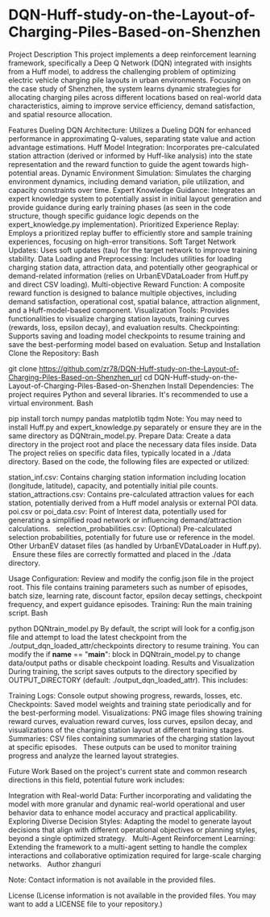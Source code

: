 # DQN-Huff-study-on-the-Layout-of-Charging-Piles-Based-on-Shenzhen
Project Description
This project implements a deep reinforcement learning framework, specifically a Deep Q Network (DQN) integrated with insights from a Huff model, to address the challenging problem of optimizing electric vehicle charging pile layouts in urban environments. Focusing on the case study of Shenzhen, the system learns dynamic strategies for allocating charging piles across different locations based on real-world data characteristics, aiming to improve service efficiency, demand satisfaction, and spatial resource allocation.

Features
Dueling DQN Architecture: Utilizes a Dueling DQN for enhanced performance in approximating Q-values, separating state value and action advantage estimations.
Huff Model Integration: Incorporates pre-calculated station attraction (derived or informed by Huff-like analysis) into the state representation and the reward function to guide the agent towards high-potential areas.
Dynamic Environment Simulation: Simulates the charging environment dynamics, including demand variation, pile utilization, and capacity constraints over time.
Expert Knowledge Guidance: Integrates an expert knowledge system to potentially assist in initial layout generation and provide guidance during early training phases (as seen in the code structure, though specific guidance logic depends on the expert_knowledge.py implementation).
Prioritized Experience Replay: Employs a prioritized replay buffer to efficiently store and sample training experiences, focusing on high-error transitions.
Soft Target Network Updates: Uses soft updates (tau) for the target network to improve training stability.
Data Loading and Preprocessing: Includes utilities for loading charging station data, attraction data, and potentially other geographical or demand-related information (relies on UrbanEVDataLoader from Huff.py and direct CSV loading).
Multi-objective Reward Function: A composite reward function is designed to balance multiple objectives, including demand satisfaction, operational cost, spatial balance, attraction alignment, and a Huff-model-based component.
Visualization Tools: Provides functionalities to visualize charging station layouts, training curves (rewards, loss, epsilon decay), and evaluation results.
Checkpointing: Supports saving and loading model checkpoints to resume training and save the best-performing model based on evaluation.
Setup and Installation
Clone the Repository:
Bash

git clone <https://github.com/zr78/DQN-Huff-study-on-the-Layout-of-Charging-Piles-Based-on-Shenzhen_url>
cd DQN-Huff-study-on-the-Layout-of-Charging-Piles-Based-on-Shenzhen
Install Dependencies: The project requires Python and several libraries. It's recommended to use a virtual environment.
Bash

pip install torch numpy pandas matplotlib tqdm
Note: You may need to install Huff.py and expert_knowledge.py separately or ensure they are in the same directory as DQNtrain_model.py.
Prepare Data: Create a data directory in the project root and place the necessary data files inside.
Data
The project relies on specific data files, typically located in a ./data directory. Based on the code, the following files are expected or utilized:

station_inf.csv: Contains charging station information including location (longitude, latitude), capacity, and potentially initial pile counts.
station_attractions.csv: Contains pre-calculated attraction values for each station, potentially derived from a Huff model analysis or external POI data.   
poi.csv or poi_data.csv: Point of Interest data, potentially used for generating a simplified road network or influencing demand/attraction calculations.    
selection_probabilities.csv: (Optional) Pre-calculated selection probabilities, potentially for future use or reference in the model.   
Other UrbanEV dataset files (as handled by UrbanEVDataLoader in Huff.py).    
Ensure these files are correctly formatted and placed in the ./data directory.

Usage
Configuration: Review and modify the config.json file in the project root. This file contains training parameters such as number of episodes, batch size, learning rate, discount factor, epsilon decay settings, checkpoint frequency, and expert guidance episodes.
Training: Run the main training script.
Bash

python DQNtrain_model.py
By default, the script will look for a config.json file and attempt to load the latest checkpoint from the ./output_dqn_loaded_attr/checkpoints directory to resume training. You can modify the if __name__ == "__main__": block in DQNtrain_model.py to change data/output paths or disable checkpoint loading.
Results and Visualization
During training, the script saves outputs to the directory specified by OUTPUT_DIRECTORY (default: ./output_dqn_loaded_attr). This includes:

Training Logs: Console output showing progress, rewards, losses, etc.
Checkpoints: Saved model weights and training state periodically and for the best-performing model.
Visualizations: PNG image files showing training reward curves, evaluation reward curves, loss curves, epsilon decay, and visualizations of the charging station layout at different training stages.    
Summaries: CSV files containing summaries of the charging station layout at specific episodes.    
These outputs can be used to monitor training progress and analyze the learned layout strategies.

Future Work
Based on the project's current state and common research directions in this field, potential future work includes:

Integration with Real-world Data: Further incorporating and validating the model with more granular and dynamic real-world operational and user behavior data to enhance model accuracy and practical applicability.   
Exploring Diverse Decision Styles: Adapting the model to generate layout decisions that align with different operational objectives or planning styles, beyond a single optimized strategy.   
Multi-Agent Reinforcement Learning: Extending the framework to a multi-agent setting to handle the complex interactions and collaborative optimization required for large-scale charging networks.   
Author
zhanguri

Note: Contact information is not available in the provided files.

License
(License information is not available in the provided files. You may want to add a LICENSE file to your repository.)
